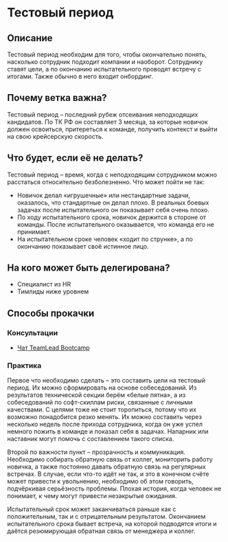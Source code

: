 # Тестовый период
## Описание
Тестовый период необходим для того, чтобы окончательно понять, насколько сотрудник подходит компании и наоборот. Сотруднику ставят цели, а по окончанию испытательного проводят встречу с итогами. Также обычно в него входит онбординг.

## Почему ветка важна?
Тестовый период – последний рубеж отсеивания неподходящих кандидатов. По ТК РФ он составляет 3 месяца, за которые новичок должен освоиться, притереться к команде, получить контекст и выйти на свою крейсерскую скорость.

## Что будет, если её не делать?
Тестовый период – время, когда с неподходящим сотрудником можно расстаться относительно безболезненно. Что может пойти не так:
- Новичок делал «игрушечные» или нестандартные задачи, оказалось, что стандартные он делал плохо. В реальных боевых задачах после испытательного он показывает себя очень плохо.
- По ходу испытательного срока, новичок держится в стороне от команды. После испытательного оказывается, что команда его не принимает.
- На испытательном сроке человек «ходит по струнке», а по окончанию показывает своё истинное лицо.

## На кого может быть делегирована?
- Специалист из HR
- Тимлиды ниже уровнем

## Способы прокачки
### Консультации
- [Чат TeamLead Bootcamp](https://t.me/teamlead_bootcamp)

### Практика
Первое что необходимо сделать – это составить цели на тестовый период. Их можно сформировать на основе собеседований. Из результатов технической секции берём «белые пятна», а из собеседований по софт-скиллам риски, связанные с личными качествами. С целями тоже не стоит торопиться, потому что их возможно понадобится резко менять. Их можно составить через несколько недель после прихода сотрудника, когда он уже успел немного пожить в команде и показал себя в задачах. Напарник или наставник могут помочь с составлением такого списка.

Второй по важности пункт – прозрачность и коммуникация. Необходимо собирать обратную связь от коллег, мониторить работу новичка, а также постоянно давать обратную связь на регулярных встречах. В случае, если что-то идёт не так, и это в конечном счёте может привести к увольнению, необходимо об этом говорить, подчёркивая серьёзность проблемы. Плохая история, когда человек не понимает, к чему могут привести незакрытые ожидания.

Испытательный срок может заканчиваться раньше как с положительным, так и с отрицательным результатом. Окончанием испытательного срока бывает встреча, на которой подводятся итоги и даётся резюмирующая обратная связь от менеджера и коллег.
